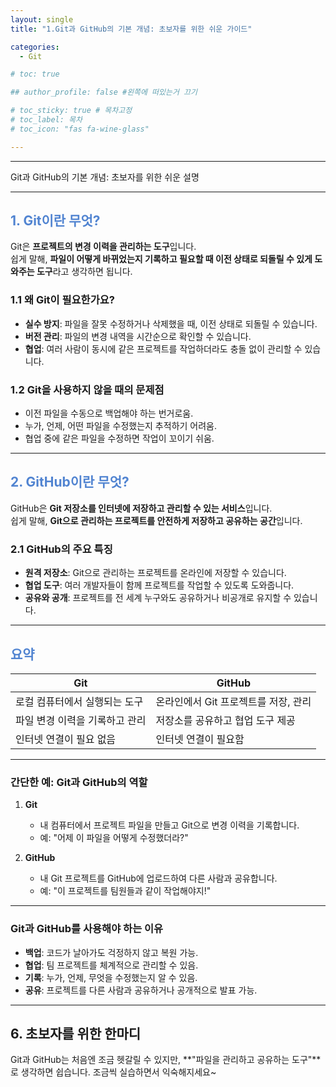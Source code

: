```yaml
---
layout: single
title: "1.Git과 GitHub의 기본 개념: 초보자를 위한 쉬운 가이드"

categories:
  - Git

# toc: true

## author_profile: false #왼쪽에 떠있는거 끄기

# toc_sticky: true # 목차고정
# toc_label: 목차
# toc_icon: "fas fa-wine-glass"

---
```



---
Git과 GitHub의 기본 개념: 초보자를 위한 쉬운 설명


---

## <span style="color:rgb(81, 132, 209) ;">1. Git이란 무엇?</span>

Git은 **프로젝트의 변경 이력을 관리하는 도구**입니다.  
쉽게 말해, **파일이 어떻게 바뀌었는지 기록하고 필요할 때 이전 상태로 되돌릴 수 있게 도와주는 도구**라고 생각하면 됩니다.

### 1.1 왜 Git이 필요한가요?
- **실수 방지**: 파일을 잘못 수정하거나 삭제했을 때, 이전 상태로 되돌릴 수 있습니다.
- **버전 관리**: 파일의 변경 내역을 시간순으로 확인할 수 있습니다.
- **협업**: 여러 사람이 동시에 같은 프로젝트를 작업하더라도 충돌 없이 관리할 수 있습니다.

### 1.2 Git을 사용하지 않을 때의 문제점
- 이전 파일을 수동으로 백업해야 하는 번거로움.
- 누가, 언제, 어떤 파일을 수정했는지 추적하기 어려움.
- 협업 중에 같은 파일을 수정하면 작업이 꼬이기 쉬움.

---
## <span style="color:rgb(81, 132, 209) ;">2. GitHub이란 무엇?</span>

GitHub은 **Git 저장소를 인터넷에 저장하고 관리할 수 있는 서비스**입니다.  
쉽게 말해, **Git으로 관리하는 프로젝트를 안전하게 저장하고 공유하는 공간**입니다.

### 2.1 GitHub의 주요 특징
- **원격 저장소**: Git으로 관리하는 프로젝트를 온라인에 저장할 수 있습니다.
- **협업 도구**: 여러 개발자들이 함께 프로젝트를 작업할 수 있도록 도와줍니다.
- **공유와 공개**: 프로젝트를 전 세계 누구와도 공유하거나 비공개로 유지할 수 있습니다.

---

## <span style="color:rgb(81, 132, 209) ;">요약</span>

| **Git**                  | **GitHub**                  |
|--------------------------|-----------------------------|
| 로컬 컴퓨터에서 실행되는 도구 | 온라인에서 Git 프로젝트를 저장, 관리 |
| 파일 변경 이력을 기록하고 관리 | 저장소를 공유하고 협업 도구 제공     |
| 인터넷 연결이 필요 없음      | 인터넷 연결이 필요함             |

---

### 간단한 예: Git과 GitHub의 역할
1. **Git**  
   - 내 컴퓨터에서 프로젝트 파일을 만들고 Git으로 변경 이력을 기록합니다.
   - 예: "어제 이 파일을 어떻게 수정했더라?"

2. **GitHub**  
   - 내 Git 프로젝트를 GitHub에 업로드하여 다른 사람과 공유합니다.
   - 예: "이 프로젝트를 팀원들과 같이 작업해야지!"

---

### Git과 GitHub를 사용해야 하는 이유
- **백업**: 코드가 날아가도 걱정하지 않고 복원 가능.
- **협업**: 팀 프로젝트를 체계적으로 관리할 수 있음.
- **기록**: 누가, 언제, 무엇을 수정했는지 알 수 있음.
- **공유**: 프로젝트를 다른 사람과 공유하거나 공개적으로 발표 가능.

---

## 6. 초보자를 위한 한마디
Git과 GitHub는 처음엔 조금 헷갈릴 수 있지만, **"파일을 관리하고 공유하는 도구"**로 생각하면 쉽습니다.  조금씩 실습하면서 익숙해지세요~